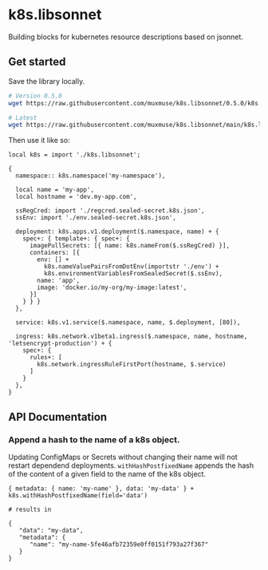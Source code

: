 # k8s.libsonnet

Building blocks for kubernetes resource descriptions based on jsonnet.

## Get started

Save the library locally.

``` bash
# Version 0.5.0
wget https://raw.githubusercontent.com/muxmuse/k8s.libsonnet/0.5.0/k8s.libsonnet

# Latest
wget https://raw.githubusercontent.com/muxmuse/k8s.libsonnet/main/k8s.libsonnet
```

Then use it like so:

``` jsonnet
local k8s = import './k8s.libsonnet';

{
  namespace:: k8s.namespace('my-namespace'),

  local name = 'my-app',
  local hostname = 'dev.my-app.com',
  
  ssRegCred: import './regcred.sealed-secret.k8s.json',
  ssEnv: import './env.sealed-secret.k8s.json',

  deployment: k8s.apps.v1.deployment($.namespace, name) + {
    spec+: { template+: { spec+: { 
      imagePullSecrets: [{ name: k8s.nameFrom($.ssRegCred) }],
      containers: [{
        env: [] + 
          k8s.nameValuePairsFromDotEnv(importstr './env') + 
          k8s.environmentVariablesFromSealedSecret($.ssEnv),
        name: 'app',
        image: 'docker.io/my-org/my-image:latest',
      }]
    } } }
  },

  service: k8s.v1.service($.namespace, name, $.deployment, [80]),

  ingress: k8s.network.v1beta1.ingress($.namespace, name, hostname, 'letsencrypt-production') + {
    spec+: {
      rules+: [
        k8s.network.ingressRuleFirstPort(hostname, $.service)
      ]
    }
  },
}
```

## API Documentation

### Append a hash to the name of a k8s object.

Updating ConfigMaps or Secrets without changing their name will not restart dependend deployments. `withHashPostfixedName` appends the hash of the content of a given field to the name of the k8s object.

``` jsonnet
{ metadata: { name: 'my-name' }, data: 'my-data' } + k8s.withHashPostfixedName(field='data')

# results in 

{
   "data": "my-data",
   "metadata": {
      "name": "my-name-5fe46afb72359e0ff0151f793a27f367"
   }
}
```